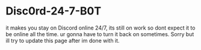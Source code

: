 # Disc0rd-24-7-B0T
it makes you stay on Discord online 24/7, its still on work so dont expect it to be online all the time. ur gonna have to turn it back on sometimes. Sorry but ill try to update this page after im done with it.
